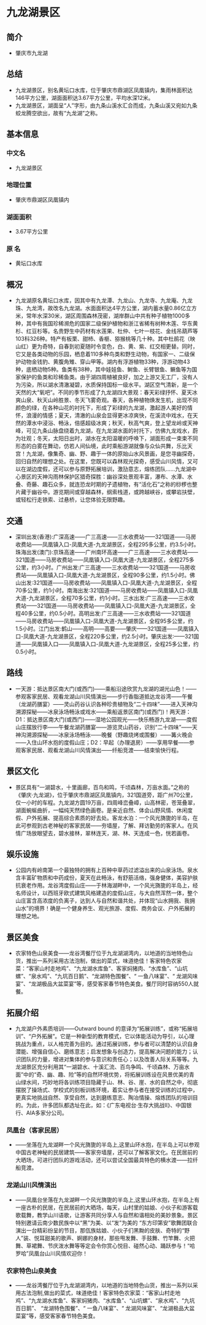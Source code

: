 # 九龙湖景区
## 简介
- 肇庆市九龙湖
## 总结
- 九龙湖景区，别名黄坛口水库，位于肇庆市鼎湖区凤凰镇内，集雨林面积达146平方公里，湖面面积达3.67平方公里，平均水深12米。
- 九龙湖景区，湖面呈“人”字形，由九条山溪水汇合而成，九条山溪又宛如九条蛟龙腾空欲出，故有“九龙湖”之称。
## 基本信息
### 中文名
- 九龙湖景区
### 地理位置
- 肇庆市鼎湖区凤凰镇内
### 湖面面积
- 3.67平方公里
### 原    名
- 黄坛口水库
## 概况
- 九龙湖原名黄坛口水库，因其中有九龙潭、九龙山、九龙寺、九龙庵、九龙珠、九龙湾，故改名九龙湖。水面面积达4平方公里，湖内蓄水量0.86亿立方米，常年水深30米，湖区周围森林茂密，湖岸群山中共有种子植物1000多种，其中有我国珍稀濒危的国家二级保护植物和浙江省稀有树种木莲、华东黄杉、红豆杉等。名贵野生中药材有水莲果、杜仲、七叶一枝花、金线吊葫芦等103科326种。特产有板栗、甜杮、香榧、猕猴桃等几十种。其中杜鹃花（映山红）更为奇特，自春到初夏随时令变色，白、黄、紫、红交相更替。同时，它又是各类动物的乐园，栖息着110多种鸟类和野生动物，有国家一、二级保护动物金钱豹、黄腹角雉、穿山甲等。湖内有浮游植物33种，浮游动物43种，底栖动物5种。鱼类有38种，其中娃娃鱼、鲥鱼、长臂银鱼、鳜鱼等为国家保护的鱼类和珍稀鱼类。由于湖四周植被良好，加之上游又无工厂，没有人为污染，所以湖水清澈凝碧，水质保持国标一级水平。湖区空气清新，是一个天然的大“氧吧”。不同的季节形成了九龙湖四大景观：春天彩绿抒怀、夏天冰爽山泉、秋天山岭胜景、冬天飞雾奇观。春天，各种植物焕发生机，出现不同颜色的绿，在各种山花的衬托下，形成了彩绿的九龙湖，激起游人美好的情怀，浪漫的情感；夏天，清澈的山泉会显得更冰凉爽快，在溪流中戏水，在天然的潭水中浸浴、畅泳，倍感超级冰爽；秋天，秋高气爽，登上望龙岭或天神峰，可见九条山脉盘绕着九龙湖，在九龙湖水面的衬托下，仿佛九龙戏水，蔚为壮观；冬天，太阳日出时，湖水在太阳温暖的呼唤下，湖面形成一束束不同形态的白雾在舞动，仿若人间仙境，此时乘船游湖就像与众仙共舞，乐比天宫！九龙湖，像集奇、幽、野、趣于一体的原始山水风景画，是您寻幽探奇，回归自然的理想之处。在这里，您既可以森林观光探奇，感受山川风情，又可以在湖边度假，还可以参与原野拓展培训，激劢意志，熔练团队……九龙湖中心景区的天神沟雨林保护区猎奇探胜：幽谷深处景观丰富，瀑布、水潭、水叠、奇藤、趣石众多，就连恐龙时期的孑遗植物，有“活化石”之称的桫椤也整片藏于幽谷中。游览期间或穿越森林，纲索栈道，或跨越峡谷，或攀岩扶壁，或轻松行走铁索、过悬桥，让您体验无限野趣。
## 交通
- 深圳出发(香港):广深高速——广三高速——三水收费站——321国道——马房收费站——凤凰镇入口-凤凰大道-九龙湖景区，全程295多公里，约3.5小时。珠海出发(澳门):京珠高速——广州南环高速——广三高速——三水收费站——321国道——马房收费站——凤凰镇入口-凤凰大道-九龙湖景区，全程275多公里，约3小时。广州出发:广三高速——三水收费站——321国道——马房收费站——凤凰镇入口-凤凰大道-九龙湖景区，全程90多公里，约1.5小时。佛山出发:321国道——马房收费站——凤凰镇入口-凤凰大道-九龙湖景区，全程70多公里，约1小时。南海出发:321国道——马房收费站——凤凰镇入口-凤凰大道-九龙湖景区，全程70多公里，约1小时。三水出发:广三高速——三水收费站——321国道——马房收费站——凤凰镇入口-凤凰大道-九龙湖景区，全程40多公里，约0.5小时。高明出发:广三高速——三水收费站——321国道——马房收费站——凤凰镇入口-凤凰大道-九龙湖景区，全程95多公里，约1.5小时。江门出发:鹤山——高明——高要——肇庆——321国道——凤凰镇入口-凤凰大道-九龙湖景区，全程220多公里，约2.5小时。肇庆出发:——321国道——凤凰镇入口——凤凰镇入口-凤凰大道-九龙湖景区，全程25多公里，约0.5小时。
## 路线
- 一天游：抵达景区南大门(或西门)——乘船沿途欣赏九龙湖的湖光山色！——参观客家民居、观看龙湖山川风情演出——步行香脂道抵达龙谷湾——午餐（龙湖药膳宴）——灵山药谷认识各种珍贵植物及“二十四味”——进入天神沟溯源探秘——冰泉泳场畅泳或戏水——乘船返景区南门(或西门)！两天游：D1：抵达景区南大门(或西门)——湿地公园观光——快乐畅游九龙湖——度假山庄摆放行李——午餐龙湖药膳宴——游览灵山药谷，识别“二十四味”——天神沟溯源探秘——冰泉泳场畅泳——晚餐（野趣烧烤或围餐）——篝火晚会——入住山环水抱的度假山庄；D2：早起（办理退房）——享用早餐——参观客家民居、观看龙湖山川风情演出——纤船竞渡——结束愉快行程。
## 景区文化
- 景区具有“一湖碧水，十里画廊，百鸟和鸣，千顷森林，万亩水面。”之称的《肇庆·九龙湖》，位于肇庆市鼎湖区凤凰镇内，321国道旁，距广州70公里，仅一小时的车程。九龙湖方圆19万亩，四周峰峦叠嶂，山高林密，苍笼叠翠，湖面蜿蜒曲折，一幅纯天然绿色画卷。是亲近自然、体会山野风情、休闲度假、户外拓展、提高综合素质的好去处。客龙水泊：一个风光旖旎的半岛，在此可参观到古老神秘的客家民居——夯墙屋，了解、拜访勤劳的客家人。在风情广场放眼望去，碧水接林，翠林连天，湖、林、天连成一色，恍若画卷。
## 娱乐设施
- 公园内有岭南第一个最独特的拥有上百种中草药过滤溢出来的山泉泳场。泉水含丰富矿物质和中药成份，夏天在此畅泳，有舒筋活络，强身健体，美容护肤抗衰老作用。龙谷湾度假山庄——于林海湖畔中，一个风光旖旎的半岛上，经名师设计，以西班牙欧式建筑风格建造的度假山庄，与大自然浑然一体，整个山庄富含高浓度的负离子，达到人与自然和谐共处，并体现“山水拥我、我拥山水”的境界！确是一个健身养生、观光旅游、度假、商务会议、户外拓展的理想之地。
## 景区美食
- 农家特色山泉美食——龙谷湾餐厅位于九龙湖湖湾内，以地道的当地特色山货，推出一系列采用古法泡制，做出的菜式，味道绝佳！客家特色农家菜：“客家山村走地鸡”、“九龙湖水库鱼”、客家焖猪肉、“水库鱼”、“山坑螺”、“泉水鸡”、“九坑百日鹅”、“龙湖特色围餐”、“ 一鱼八味宴”、“ 龙湖风味宴”、“龙湖极品大盆菜宴”等，感受客家春节特色美食。餐厅同时容纳550人就餐。
## 拓展介绍
- 九龙湖户外素质培训——Outward bound 的意译为“拓展训练”，或称“拓展培训”、“户外拓展”。它是一种新型的教育模式，它以体能活动为导引，以心理挑战为重点，以人格完善为目的。通过拓展训练，参与者可以清楚的认识自身潜能、增强自信心、磨练意志；启发想象与创造力，提高解决问题的能力；认识团队的力量，增进对集体的参与意识和责任心；以及改善人际关系等等。九龙湖景区充分利用其“一湖碧水、十溪汇流、百鸟争鸣、千顷森林、万亩水面”中的“奇、幽、趣、险”等的自然环境优势，将拓展训练设在风景优美的青山绿水间，巧妙地将各训练项目隐藏于山、林、谷、崖、水的自然之中，彻底摆脱了操场式、学校式的刻板训练环境，着实让参与者在接受训练的过程中，更真实地挑战自然、享受自然，达到磨练意志、陶冶情操、熔炼团队的培训目的。为此，许多团队都选址在此，如：《广东电视台·生存大挑战Ⅱ》、中国银行、AIA多家分公司。
### 凤凰台（客家民居）
- ——坐落在九龙湖畔一个风光旖旎的半岛上,这里山环水抱，在半岛上可以参观中国古老神秘的民居建筑——客家夯墙屋，还可以了解客家文化。在民居前的大晒场，可进行团队的游戏活动，还可以尝试全国最具特色的横水渡——拉纤船竞渡。
### 龙湖山川风情演出
- ——凤凰台坐落在九龙湖畔一个风光旖旎的半岛上,这里山环水抱，在半岛上有一座古朴的民居，在民居前的大晒场，每天，山村里的姑娘、小伙子和游客载歌载舞，教学山川语歌，让游客共同分享人与自然和谐相处的美妙景象。景区特别邀请云南少数民族中以“黑”为美、以“发”为美的 “东方印第安”歌舞团联合演出一台精彩纷呈的节目，那佤族姑娘、小伙子们黑黝的皮肤、奇特的“野人”装、悦耳甜美的歌声、婀娜的身材，那些甩发舞、手鼓舞、竹竿舞、火把舞、草裙舞、节庆泼水舞等等定会令你赏心悦目、碰然心动、踊跃参与！“哈罗哈”凤凰台山川风情欢迎你！
### 农家特色山泉美食
- ——龙谷湾餐厅位于九龙湖湖湾内，以地道的当地特色山货，推出一系列以采用古法泡制,做出的菜式，味道绝佳！客家特色农家菜：“客家山村走地鸡”、“九龙湖水库鱼”、客家焖猪肉、“水库鱼”、“山坑螺”、“泉水鸡”、“九坑百日鹅”、 “龙湖特色围餐”、“ 一鱼八味宴”、“ 龙湖风味宴”、“龙湖极品大盆菜宴”等，感受客家春节特色美食。